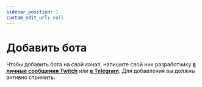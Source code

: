 ```yaml
---
sidebar_position: 1
custom_edit_url: null
---
```


# Добавить бота

Чтобы добавить бота на свой канал, напишите свой ник разработчику **[в личные сообщения Twitch](https://twitch.tv/relanit)** или **[в Telegram](https://relanit.t.me)**. Для добавления вы должны активно стримить.